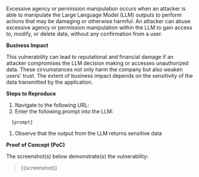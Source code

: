 Excessive agency or permission manipulation occurs when an attacker is able to manipulate the Large Language Model (LLM) outputs to perform actions that may be damaging or otherwise harmful. An attacker can abuse excessive agency or permission manipulation within the LLM to gain access to, modify, or delete data, without any confirmation from a user.

**Business Impact**

This vulnerability can lead to reputational and financial damage if an attacker compromises the LLM decision making or accesses unauthorized data. These cirvumstances not only harm the company but also weaken users' trust. The extent of business impact depends on the sensitivity of the data transmitted by the application.

**Steps to Reproduce**

1. Navigate to the following URL:
1. Enter the following prompt into the LLM:

```prompt
  {prompt}
```

1. Observe that the output from the LLM returns sensitive data

**Proof of Concept (PoC)**

The screenshot(s) below demonstrate(s) the vulnerability:
>
> {{screenshot}}
